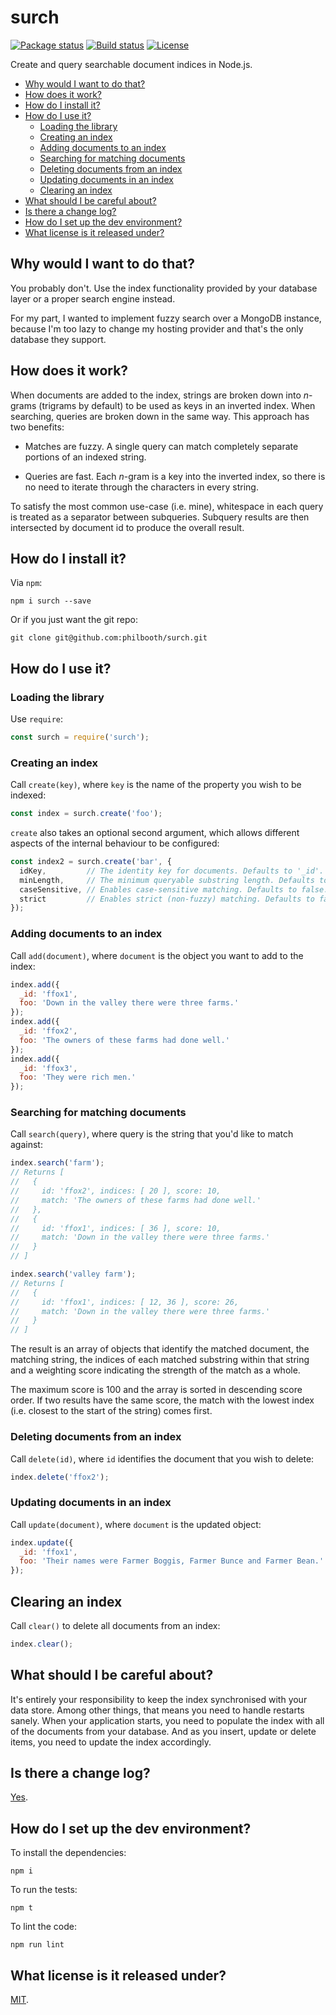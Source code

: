 # surch

[![Package status](https://img.shields.io/npm/v/surch.svg?style=flat-square)](https://www.npmjs.com/package/surch)
[![Build status](https://img.shields.io/travis/philbooth/surch.svg?style=flat-square)](https://travis-ci.org/philbooth/surch)
[![License](https://img.shields.io/github/license/philbooth/surch.svg?style=flat-square)](https://opensource.org/licenses/MIT)

Create and query
searchable document indices
in Node.js.

* [Why would I want to do that?](#why-would-i-want-to-do-that)
* [How does it work?](#how-does-it-work)
* [How do I install it?](#how-do-i-install-it)
* [How do I use it?](#how-do-i-use-it)
  * [Loading the library](#loading-the-library)
  * [Creating an index](#creating-an-index)
  * [Adding documents to an index](#adding-documents-to-an-index)
  * [Searching for matching documents](#searching-for-matching-documents)
  * [Deleting documents from an index](#deleting-documents-from-an-index)
  * [Updating documents in an index](#updating-documents-in-an-index)
  * [Clearing an index](#clearing-an-index)
* [What should I be careful about?](#what-should-i-be-careful-about)
* [Is there a change log?](#is-there-a-change-log)
* [How do I set up the dev environment?](#how-do-i-set-up-the-dev-environment)
* [What license is it released under?](#what-license-is-it-released-under)

## Why would I want to do that?

You probably don't.
Use the index functionality
provided by your database layer
or a proper search engine
instead.

For my part,
I wanted to implement fuzzy search
over a MongoDB instance,
because I'm too lazy
to change my hosting provider
and that's the only database they support.

## How does it work?

When documents are added to the index,
strings are broken down into *n*-grams
(trigrams by default)
to be used as keys
in an inverted index.
When searching,
queries are broken down
in the same way.
This approach has two benefits:

* Matches are fuzzy.
  A single query
  can match completely separate portions
  of an indexed string.

* Queries are fast.
  Each *n*-gram is a key
  into the inverted index,
  so there is no need
  to iterate through
  the characters in every string.

To satisfy
the most common use-case (i.e. mine),
whitespace in each query
is treated as a separator
between subqueries.
Subquery results
are then intersected by document id
to produce the overall result.

## How do I install it?

Via `npm`:

```
npm i surch --save
```

Or if you just want the git repo:

```
git clone git@github.com:philbooth/surch.git
```

## How do I use it?

### Loading the library

Use `require`:

```js
const surch = require('surch');
```

### Creating an index

Call `create(key)`,
where `key` is the name
of the property
you wish to be indexed:

```js
const index = surch.create('foo');
```

`create` also takes
an optional second argument,
which allows different aspects
of the internal behaviour
to be configured:

```js
const index2 = surch.create('bar', {
  idKey,         // The identity key for documents. Defaults to '_id'.
  minLength,     // The minimum queryable substring length. Defaults to 3.
  caseSensitive, // Enables case-sensitive matching. Defaults to false.
  strict         // Enables strict (non-fuzzy) matching. Defaults to false.
});
```

### Adding documents to an index

Call `add(document)`,
where `document` is the object
you want to add to the index:

```js
index.add({
  _id: 'ffox1',
  foo: 'Down in the valley there were three farms.'
});
index.add({
  _id: 'ffox2',
  foo: 'The owners of these farms had done well.'
});
index.add({
  _id: 'ffox3',
  foo: 'They were rich men.'
});
```

### Searching for matching documents

Call `search(query)`,
where query is the string
that you'd like to match against:

```js
index.search('farm');
// Returns [
//   {
//     id: 'ffox2', indices: [ 20 ], score: 10,
//     match: 'The owners of these farms had done well.'
//   },
//   {
//     id: 'ffox1', indices: [ 36 ], score: 10,
//     match: 'Down in the valley there were three farms.'
//   }
// ]

index.search('valley farm');
// Returns [
//   {
//     id: 'ffox1', indices: [ 12, 36 ], score: 26,
//     match: 'Down in the valley there were three farms.'
//   }
// ]
```

The result is an array
of objects that identify
the matched document,
the matching string,
the indices of each matched substring within that string
and a weighting score
indicating the strength of the match
as a whole.

The maximum score is 100
and the array is sorted
in descending score order.
If two results
have the same score,
the match with the lowest index
(i.e. closest to the start of the string)
comes first.

### Deleting documents from an index

Call `delete(id)`,
where `id` identifies the document
that you wish to delete:

```js
index.delete('ffox2');
```

### Updating documents in an index

Call `update(document)`,
where `document` is the updated object:

```js
index.update({
  _id: 'ffox1',
  foo: 'Their names were Farmer Boggis, Farmer Bunce and Farmer Bean.'
});
```

## Clearing an index

Call `clear()`
to delete all documents
from an index:

```js
index.clear();
```

## What should I be careful about?

It's entirely your responsibility
to keep the index synchronised
with your data store.
Among other things,
that means you need to handle restarts sanely.
When your application starts,
you need to populate the index
with all of the documents
from your database.
And as you insert, update or delete items,
you need to update the index accordingly.

## Is there a change log?

[Yes](CHANGELOG.md).

## How do I set up the dev environment?

To install the dependencies:

```
npm i
```

To run the tests:

```
npm t
```

To lint the code:

```
npm run lint
```

## What license is it released under?

[MIT](LICENSE).

